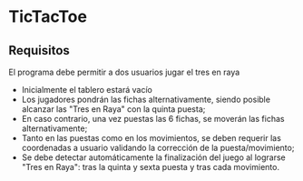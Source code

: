 # TicTacToe

## Requisitos

El programa debe permitir a dos usuarios jugar el tres en raya

- Inicialmente el tablero estará vacío
- Los jugadores pondrán las fichas alternativamente, siendo posible alcanzar las "Tres en Raya" con la quinta puesta;
- En caso contrario, una vez puestas las 6 fichas, se moverán las fichas alternativamente;
- Tanto en las puestas como en los movimientos, se deben requerir las coordenadas a usuario validando la corrección de la puesta/movimiento;
- Se debe detectar automáticamente la finalización del juego al lograrse "Tres en Raya": tras la quinta y sexta puesta y tras cada movimiento.
